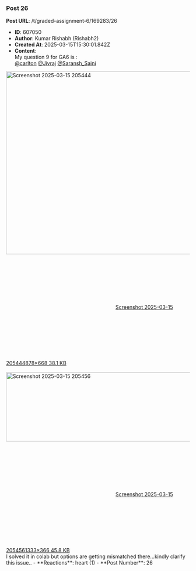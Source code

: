 ### Post 26
**Post URL**: /t/graded-assignment-6/169283/26
- **ID**: 607050
- **Author**: Kumar Rishabh  (Rishabh2)
- **Created At**: 2025-03-15T15:30:01.842Z
- **Content**:  
  My question 9 for GA6 is :<br>
<a class="mention" href="/u/carlton">@carlton</a> <a class="mention" href="/u/jivraj">@Jivraj</a> <a class="mention" href="/u/saransh_saini">@Saransh_Saini</a><br>
<div class="lightbox-wrapper"><a class="lightbox" href="https://europe1.discourse-cdn.com/flex013/uploads/iitm/original/3X/9/e/9e4fdb96e0a90caace70968fd4201106dc133169.png" data-download-href="/uploads/short-url/mAux9PF93ZPiL5yWJIHJbWOBS6B.png?dl=1" title="Screenshot 2025-03-15 205444" rel="noopener nofollow ugc"><img src="https://europe1.discourse-cdn.com/flex013/uploads/iitm/original/3X/9/e/9e4fdb96e0a90caace70968fd4201106dc133169.png" alt="Screenshot 2025-03-15 205444" data-base62-sha1="mAux9PF93ZPiL5yWJIHJbWOBS6B" width="657" height="500" data-dominant-color="EBECEB"><div class="meta"><svg class="fa d-icon d-icon-far-image svg-icon" aria-hidden="true"><use href="#far-image"></use></svg><span class="filename">Screenshot 2025-03-15 205444</span><span class="informations">878×668 38.1 KB</span><svg class="fa d-icon d-icon-discourse-expand svg-icon" aria-hidden="true"><use href="#discourse-expand"></use></svg></div></a></div><br>
<div class="lightbox-wrapper"><a class="lightbox" href="https://europe1.discourse-cdn.com/flex013/uploads/iitm/original/3X/0/0/0004348c8331f2b18dd055c7397be51c8c692902.png" data-download-href="/uploads/short-url/90Bt4FXPELiOL7vTo120QRInE.png?dl=1" title="Screenshot 2025-03-15 205456" rel="noopener nofollow ugc"><img src="https://europe1.discourse-cdn.com/flex013/uploads/iitm/optimized/3X/0/0/0004348c8331f2b18dd055c7397be51c8c692902_2_690x189.png" alt="Screenshot 2025-03-15 205456" data-base62-sha1="90Bt4FXPELiOL7vTo120QRInE" width="690" height="189" srcset="https://europe1.discourse-cdn.com/flex013/uploads/iitm/optimized/3X/0/0/0004348c8331f2b18dd055c7397be51c8c692902_2_690x189.png, https://europe1.discourse-cdn.com/flex013/uploads/iitm/optimized/3X/0/0/0004348c8331f2b18dd055c7397be51c8c692902_2_1035x283.png 1.5x, https://europe1.discourse-cdn.com/flex013/uploads/iitm/original/3X/0/0/0004348c8331f2b18dd055c7397be51c8c692902.png 2x" data-dominant-color="F1F1F1"><div class="meta"><svg class="fa d-icon d-icon-far-image svg-icon" aria-hidden="true"><use href="#far-image"></use></svg><span class="filename">Screenshot 2025-03-15 205456</span><span class="informations">1333×366 45.8 KB</span><svg class="fa d-icon d-icon-discourse-expand svg-icon" aria-hidden="true"><use href="#discourse-expand"></use></svg></div></a></div>
I solved it in colab but options are getting mismatched there…kindly clarify this issue..
- **Reactions**: heart (1)
- **Post Number**: 26


